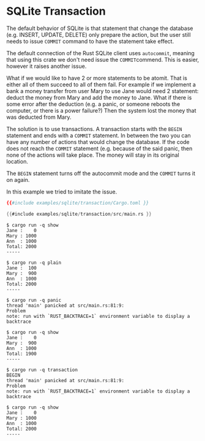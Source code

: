 # SQLite Transaction

The default behavior of SQLite is that statement that change the database (e.g. INSERT, UPDATE, DELETE) only prepare the action,
but the user still needs to issue `COMMIT` command to have the statement take effect.

The default connection of the Rust SQLite client uses `autocommit`, meaning that using this crate we don't need issue the `COMMIT`commend. This is easier, however it raises another issue.

What if we would like to have 2 or more statements to be atomit. That is either all of them succeed to all of them fail.
For example if we implement a bank a money transfer from user Mary to use Jane would need 2 statement: deduct the money from
Mary and add the money to Jane. What if there is some error after the deduction (e.g. a panic, or someone reboots the computer, or there is a power failure?) Then the system lost the money that was deducted from Mary.

The solution is to use transactions. A transaction starts with the `BEGIN` statement and ends with a `COMMIT` statement. In between the two you can have any number of actions that would change the database. If the code does not reach the `COMMIT` statement (e.g. because of the said panic, then none of the actions will take place. The money will stay in its original location.

The `BEGIN` statement turns off the autocommit mode and the `COMMIT` turns it on again.

In this example we tried to imitate the issue.

```toml
{{#include examples/sqlite/transaction/Cargo.toml }}
```

```rust
{{#include examples/sqlite/transaction/src/main.rs }}
```


```
$ cargo run -q show
Jane :    0
Mary : 1000
Ann  : 1000
Total: 2000
-----

$ cargo run -q plain
Jane :  100
Mary :  900
Ann  : 1000
Total: 2000
-----

$ cargo run -q panic
thread 'main' panicked at src/main.rs:81:9:
Problem
note: run with `RUST_BACKTRACE=1` environment variable to display a backtrace

$ cargo run -q show
Jane :    0
Mary :  900
Ann  : 1000
Total: 1900
-----

$ cargo run -q transaction
BEGIN
thread 'main' panicked at src/main.rs:81:9:
Problem
note: run with `RUST_BACKTRACE=1` environment variable to display a backtrace

$ cargo run -q show
Jane :    0
Mary : 1000
Ann  : 1000
Total: 2000
-----
```


